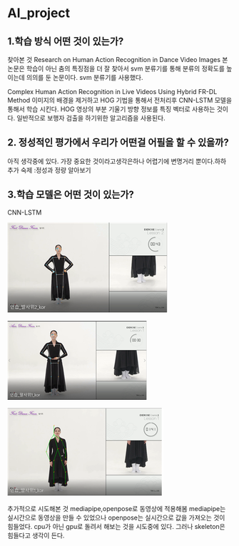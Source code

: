 # AI_project

## 1.학습 방식 어떤 것이 있는가?

찾아본 것 
Research on Human Action Recognition in Dance Video Images 
본 논문은 학습이 아닌 춤의 특징점을 더 잘 찾아서 svm 분류기를 통해 분류의 정확도를 높이는데 의의를 둔 논문이다. svm 분류기를 사용했다.

Complex Human Action Recognition in Live Videos Using Hybrid FR-DL Method
이미지의 배경을 제거하고 HOG 기법을 통해서 전처리후 CNN-LSTM 모델을 통해서 학습 시킨다.
HOG 영상의 부분 기울기 방향 정보를 특징 벡터로 사용하는 것이다. 일반적으로 보행자 검출을 하기위한 알고리즘을 사용된다.

## 2. 정성적인 평가에서 우리가 어떤걸 어필을 할 수 있을까?

아직 생각중에 있다. 가장 중요한 것이라고생각은하나 어렵기에 변명거리 뿐이다.하하
추가 숙제 :정성과 정량 알아보기

## 3.학습 모델은 어떤 것이 있는가?

CNN-LSTM

![mediapipe_발사위.png](https://github.com/dongdaejin1998/AI_project/blob/main/mediapipe_%EB%B0%9C%EC%82%AC%EC%9C%84.png?raw=true)

![mediapipe_팔사위.png](https://github.com/dongdaejin1998/AI_project/blob/main/mediapipe_%ED%8C%94%EC%82%AC%EC%9C%84.png?raw=true)

![openpose_발사위.png](https://github.com/dongdaejin1998/AI_project/blob/main/openpose_%EB%B0%9C%EC%82%AC%EC%9C%84.png?raw=true)



추가적으로 시도해본 것
mediapipe,openpose로 동영상에 적용해봄 
mediapipe는 실시간으로 동영상을 만들 수 있었으나 openpose는 실시간으로 값을 가져오는 것이 힘들었다. cpu가 아닌 gpu로 돌려서 해보는 것을 시도중에 있다. 그러나 skeleton은 힘들다고 생각이 든다.